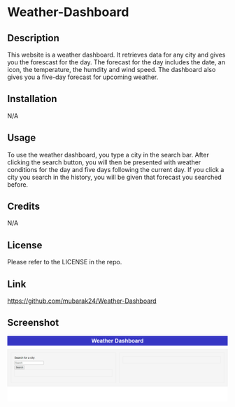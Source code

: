 # Weather-Dashboard

## Description

This website is a weather dashboard. It retrieves data for any city and gives you the forescast for the day. The forecast for the day includes the date, an icon, the temperature, the humdity and wind speed. The dashboard also gives you a five-day forecast for upcoming weather.

## Installation

N/A

## Usage

To use the weather dashboard, you type a city in the search bar. After clicking the search button, you will then be presented with weather conditions for the day and five days following the current day. If you click a city you search in the history, you will be given that forecast you searched before.

## Credits

N/A 

## License

Please refer to the LICENSE in the repo.

## Link

https://github.com/mubarak24/Weather-Dashboard

## Screenshot

![Screenshot](assets/img/127.0.0.1_5500_index.html%20(1).png) 